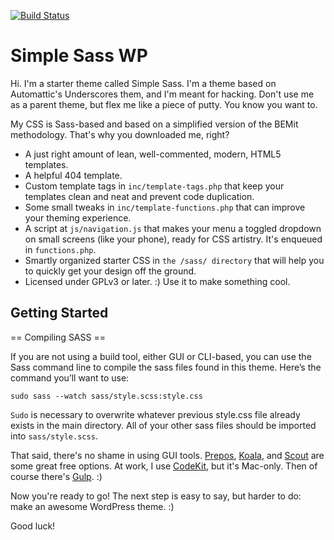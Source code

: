 [![Build Status](https://travis-ci.org/Automattic/_s.svg?branch=master)](https://travis-ci.org/Automattic/_s)

Simple Sass WP
===

Hi. I'm a starter theme called Simple Sass. I'm a theme based on Automattic's Underscores them, and I'm meant for hacking. Don't use me as a parent theme, but flex me like a piece of putty. You know you want to.

My CSS is Sass-based and based on a simplified version of the BEMit methodology. That's why you downloaded me, right?

* A just right amount of lean, well-commented, modern, HTML5 templates.
* A helpful 404 template.
* Custom template tags in `inc/template-tags.php` that keep your templates clean and neat and prevent code duplication.
* Some small tweaks in `inc/template-functions.php` that can improve your theming experience.
* A script at `js/navigation.js` that makes your menu a toggled dropdown on small screens (like your phone), ready for CSS artistry. It's enqueued in `functions.php`.
* Smartly organized starter CSS in `the /sass/ directory` that will help you to quickly get your design off the ground.
* Licensed under GPLv3 or later. :) Use it to make something cool.

Getting Started
---------------

== Compiling SASS ==

If you are not using a build tool, either GUI or CLI-based, you can use the Sass command line to compile the sass files found in this theme. Here’s the command you’ll want to use:

	sudo sass --watch sass/style.scss:style.css

`Sudo` is necessary to overwrite whatever previous style.css file already exists in the main directory. All of your other sass files should be imported into `sass/style.scss`.

That said, there's no shame in using GUI tools. [Prepos](https://prepros.io/), [Koala](http://koala-app.com/), and [Scout](http://scout-app.io) are some great free options. At work, I use [CodeKit](https://codekitapp.com), but it's Mac-only. Then of course there's [Gulp](http://gulpjs.com). :)

Now you're ready to go! The next step is easy to say, but harder to do: make an awesome WordPress theme. :)

Good luck!

